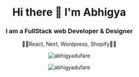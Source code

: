 <div align="center">
  <h1>Hi there 👋 I'm Abhigya</h1>
  <h3>I am a FullStack web Developer & Designer</h3>
  <p>👨‍💻React, Next, Wordpress, Shopify👨‍💻</p>
  <p><img src="https://komarev.com/ghpvc/?username=abhigyadufare&style=for-the-badge" alt="abhigyadufare" /></p>
<p><img src="https://github-readme-stats.vercel.app/api/top-langs?username=abhigyadufare&show_icons=true&locale=en&layout=compact" alt="abhigyadufare" /></p>
</div>

<!--
**abhigyadufare/abhigyadufare** is a ✨ _special_ ✨ repository because its `README.md` (this file) appears on your GitHub profile.

Here are some ideas to get you started:

- 🔭 I’m currently working on ...
- 🌱 I’m currently learning ...
- 👯 I’m looking to collaborate on ...
- 🤔 I’m looking for help with ...
- 💬 Ask me about ...
- 📫 How to reach me: ...
- 😄 Pronouns: ...
- ⚡ Fun fact: ...
-->
